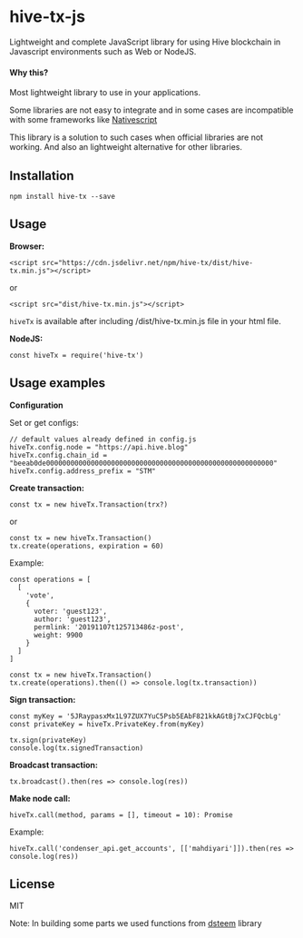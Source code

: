 # hive-tx-js

Lightweight and complete JavaScript library for using Hive blockchain in Javascript environments such as Web or NodeJS.

#### Why this?

Most lightweight library to use in your applications.

Some libraries are not easy to integrate and in some cases are incompatible with some frameworks like [Nativescript](https://www.nativescript.org/)

This library is a solution to such cases when official libraries are not working. And also an lightweight alternative for other libraries.

## Installation

```
npm install hive-tx --save
```

## Usage

**Browser:**

```
<script src="https://cdn.jsdelivr.net/npm/hive-tx/dist/hive-tx.min.js"></script>
```

or

```
<script src="dist/hive-tx.min.js"></script>
```

`hiveTx` is available after including /dist/hive-tx.min.js file in your html file.

**NodeJS:**

```
const hiveTx = require('hive-tx')
```

## Usage examples

**Configuration**

Set or get configs:

```
// default values already defined in config.js
hiveTx.config.node = "https://api.hive.blog"
hiveTx.config.chain_id = "beeab0de00000000000000000000000000000000000000000000000000000000"
hiveTx.config.address_prefix = "STM"
```

**Create transaction:**

```
const tx = new hiveTx.Transaction(trx?)
```

or

```
const tx = new hiveTx.Transaction()
tx.create(operations, expiration = 60)
```

Example:

```
const operations = [
  [
    'vote',
    {
      voter: 'guest123',
      author: 'guest123',
      permlink: '20191107t125713486z-post',
      weight: 9900
    }
  ]
]

const tx = new hiveTx.Transaction()
tx.create(operations).then(() => console.log(tx.transaction))
```

**Sign transaction:**

```
const myKey = '5JRaypasxMx1L97ZUX7YuC5Psb5EAbF821kkAGtBj7xCJFQcbLg'
const privateKey = hiveTx.PrivateKey.from(myKey)

tx.sign(privateKey)
console.log(tx.signedTransaction)
```

**Broadcast transaction:**

```
tx.broadcast().then(res => console.log(res))
```

**Make node call:**

```
hiveTx.call(method, params = [], timeout = 10): Promise
```

Example:

```
hiveTx.call('condenser_api.get_accounts', [['mahdiyari']]).then(res => console.log(res))
```

## License

MIT

Note: In building some parts we used functions from [dsteem](https://github.com/jnordberg/dsteem) library
